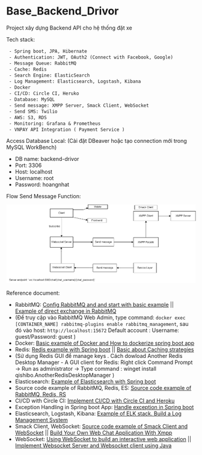 # Base_Backend_Drivor

Project xây dựng Backend API cho hệ thống đặt xe 

Tech stack:

     - Spring boot, JPA, Hibernate
     - Authentication: JWT, OAuth2 (Connect with Facebook, Google)
     - Message Queue: RabbitMQ
     - Cache: Redis
     - Search Engine: ElasticSearch
     - Log Management: Elasticsearch, Logstash, Kibana
     - Docker
     - CI/CD: Circle CI, Heruko
     - Database: MySQL
     - Send message: XMPP Server, Smack Client, WebSocket
     - Send SMS: Twilio
     - AWS: S3, RDS
     - Monitoring: Grafana & Prometheus 
     - VNPAY API Integration ( Payment Service )


Access Database Local: (Cài đặt DBeaver hoặc tạo connection mới trong MySQL WorkBench)
   - DB name: backend-drivor
   - Port: 3306
   - Host: localhost
   - Username: root
   - Password: hoangnhat


Flow Send Message Function:

![](FlowChat.png)


Reference document:

   - RabbitMQ:  [Config RabbitMQ and and start with basic example](https://www.springcloud.io/post/2022-03/messaging-using-rabbitmq-in-spring-boot-application/#gsc.tab=0) ||
                [Example of direct exchange in RabbitMQ](https://gpcoder.com/6925-su-dung-direct-exchange-trong-rabbitmq/)
   - (Để truy cập vào RabbitMQ Web Admin, type command: `docker exec [CONTAINER_NAME] rabbitmq-plugins enable rabbitmq_management`, sau đó vào host: `http://localhost:15672`
       Default account : Username: guest/Password: guest
     )
   - Docker: [Basic example of Docker and How to dockerize spring boot app](https://www.docker.com/blog/kickstart-your-spring-boot-application-development/)
   - Redis: [Redis example with Spring boot](https://viblo.asia/p/huong-dan-spring-boot-redis-aWj53NPGl6m) || [Basic about Caching strategies](https://viblo.asia/p/redis-spring-boot-cache-aside-design-pattern-1Je5E6LLKnL)
   - (Sử dụng Redis GUI để manage keys
       . Cách dowload Another Redis Desktop Manager - A GUI client for Redis:
       Right click Command Prompt -> Run as administrator -> Type command : winget install qishibo.AnotherRedisDesktopManager
     )
   - Elasticsearch: [Example of Elasticsearch with Spring boot](https://reflectoring.io/spring-boot-elasticsearch/)
   - Source code example of RabbitMQ, Redis, ES: [Source code example of RabbitMQ, Redis, RS](https://github.com/hoangnhat2003/Shop-App)
   - CI/CD with Circle CI: [Implement CI/CD with Circle CI and Heroku](https://chatbotsmagazine.com/create-a-ci-cd-pipeline-with-circleci-to-deploy-your-bot-in-a-docker-image-to-heroku-32f5dfe887)
   - Exception Handling in Spring boot App: [Handle exception in Spring boot](https://viblo.asia/p/spring-boot-15-exception-handling-exceptionhandler-restcontrolleradvice-controlleradvice-responsestatus-maGK7k2eKj2)
   - Elasticsearch, Logstash, Kibana: [Example of ELK stack. Build a Log Management System](https://www.youtube.com/watch?v=uSYExRWbC9Y)
   - Smack Client, WebSocket: [Source code example of Smack Client and WebSocket](https://github.com/smartinrub/spring-xmpp-websocket-reactjs) || [Build Your Own Web Chat Application With Xmpp](https://sergiomartinrubio.com/projects/build-your-own-web-chat-application-with-xmpp/)
   - WebSocket: [Using WebSocket to build an interactive web application](https://spring.io/guides/gs/messaging-stomp-websocket/) || [Implement Websocket Server and Websocket client using Java](https://viblo.asia/p/su-dung-java-tao-websocket-de-tao-ung-dung-chat-gDVK2QAw5Lj)